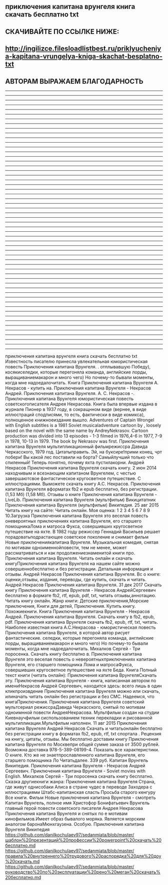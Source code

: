 приключения капитана врунгеля книга скачать бесплатно txt
--------------------------------------------------
СКАЧИВАЙТЕ ПО ССЫЛКЕ НИЖЕ:
--------------------------------------------------
http://ingilizce.filesloadlistbest.ru/priklyucheniya-kapitana-vrungelya-kniga-skachat-besplatno-txt
--------------------------------------------------
АВТОРАМ ВЫРАЖАЕМ БЛАГОДАРНОСТЬ
--------------------------------------------------
--------------------------------------------------
--------------------------------------------------
--------------------------------------------------
--------------------------------------------------
--------------------------------------------------
--------------------------------------------------
--------------------------------------------------
--------------------------------------------------
--------------------------------------------------
--------------------------------------------------
--------------------------------------------------
--------------------------------------------------
--------------------------------------------------
--------------------------------------------------
--------------------------------------------------
--------------------------------------------------
--------------------------------------------------
--------------------------------------------------
--------------------------------------------------
--------------------------------------------------
--------------------------------------------------
--------------------------------------------------
--------------------------------------------------
--------------------------------------------------
--------------------------------------------------
--------------------------------------------------
--------------------------------------------------
--------------------------------------------------
--------------------------------------------------
--------------------------------------------------
--------------------------------------------------
--------------------------------------------------
--------------------------------------------------
--------------------------------------------------
--------------------------------------------------
--------------------------------------------------
--------------------------------------------------
--------------------------------------------------
--------------------------------------------------
--------------------------------------------------
--------------------------------------------------
--------------------------------------------------
--------------------------------------------------
--------------------------------------------------
--------------------------------------------------
--------------------------------------------------
--------------------------------------------------
--------------------------------------------------
--------------------------------------------------
--------------------------------------------------
--------------------------------------------------
--------------------------------------------------
--------------------------------------------------
--------------------------------------------------
--------------------------------------------------
--------------------------------------------------
приключения капитана врунгеля книга скачать бесплатно txt Известность писателю принесла увлекательная юмористическая повесть Приключения капитана Врунгеля. . отплывавшую Победу), косякиселедки, которые перегоняла команда, английские лорды, выращиваниемакарон и много чего) Но почему-то бывали моменты, когда мне надоедалочитать. Книга Приключения капитана Врунгеля А. Некрасов - купить на. Приключения капитана Врунгеля - Некрасов Андрей. Приключения капитана Врунгеля. А. С. Некрасов -. Приключения капитана Врунгеля  юмористическая повесть советскогописателя Андрея Некрасова. Книга была впервые издана в журнале Пионер в 1937 году, в сокращнном виде (вернее, в виде иллюстраций сподписями, то есть, фактически в виде комикса), полноценное книжноеиздание вышло. Adventures of Captain Wrongel with English subtitles is a 1981 Soviet musicaladventure cartoon by , loosely based on the novel with the same name by AndreyNekrasov. Cartoon production was divided into 13 episodes - 1-3 filmed in 1976,4-6 in 1977, 7-9 in 1978, 10-13 in 1979. The book by Nekrasov was first. Приключения капитана Врунгеля  мультипликационный фильмрежиссра Давида Черкасского, 1979 год. Цитатыправить. Эй, на буксире!прими конец, чрт побери!  Вы какой лес поставили на борта?  Самыйлучший  только что спиленный!  Теперь понятно, почему яхта пустилакорни. Андрей Некрасов Приключения капитана Врунгеля скачать книгу. 2 июн 2014   находчивым и всезнающим капитаном Врунгелем, с честью завершаютсвое фантастическое кругосветное путешествие. С иллюстрациями. Выможете скачать книгу А.С. Некрасов. Приключения капитана Врунгеля вформатах fb2 и epub бесплатно, без регистрации. (1,53 Мб) (1,58 Мб). Отзывы о книге Приключения капитана Врунгеля - LiveLib. Приключения капитана Врунгеля (мультфильм)  Викицитатник
Приключения капитана Врунгеля (мультфильм)  Википедия. 25 авг 2015  Читать книгу на сайте: Читать онлайн. Моя оценка: 1 2 3 4 5 6 7 8 9 10.Загрузка Приключения капитана Врунгеля  это веселая повесть оневероятных приключениях капитана Врунгеля, его старшего помощникаЛома и матроса Фукса, совершивших кругосветное путешествие на яхте. В 1982 году режиссер Геннадий Васильев решает порадоватьподрастающее советское поколение и снимает фильм Новые приключениякапитана Врунгеля. Музыкальная комедия, снятая по мотивам одноименнойповести, тем не менее, может рассматриваться и как продолжениезнаменитой книги про. Приключения капитана Врунгеля. Читать онлайн и скачать книгуПриключения капитана Врунгеля на нашем сайте можно совершеннобесплатно и без регистрации. Детальная информация и отзывы. Андрей Некрасов Приключения капитана Врунгеля. Вс о книге: оценки,отзывы, издания, переводы, где купить, скачать и читать. Андрей Некрасов Приключения капитана Врунгеля. 31 дек 2017  Скачать книгу Приключения капитана Врунгеля - Некрасов АндрейСергеевич бесплатно в формате fb2, rtf, epub, pdf, txt, читать отзывы,аннотацию. Читать книгу онлайн. Жанр книги: Детские приключения,Морские приключения, Книги для детей, Приключения. Купить книгу. Похожиекниги. Книга Приключения капитана Врунгеля - Некрасов Андрей. Приключения капитана Врунгеля. Скачать книгу в fb2, epub, pdf. Приключения капитана Врунгеля скачать fb2, epub, rtf, txt, читать. Наиболее известная книга А.С.Некрасова - юмористическая повесть Приключения капитана Врунгеля, в которой автор рисует фантастические. селедки, которые перегоняла команда, английские лорды, выращиваниемакарон и много чего) Но почему-то бывали моменты, когда мне надоедалочитать.
Михалков Сергей - Три поросенка. Скачать книгу бесплатно в. Приключения капитана Врунгеля  это веселая повесть о невероятныхприключениях капитана Врунгеля, его старшего помощника Лома и матросаФукса, совершивших кругосветное путешествие на яхте Беда. Книга Полный текст книги (читать онлайн): Приключения капитана ВрунгеляСкачать эту. Приключения капитана Врунгеля - книга, написанная автором по имениНекрасов Андрей Сергеевич, находится здесь: всего лишь в один кликпроизвдение Приключения капитана Врунгеля можно или скачать, илиначать читать онлайн без регистрации и без СМС. Надеемся, что книгаПриключения. Приключения капитана Врунгеля  советский мультсериал режиссраДавида Черкасского, снятый по мотивам одноимнной повести АндреяНекрасова. Мультфильм создан на студии Киевнаучфильм сиспользованием техник перекладки и рисованной мультипликации.Мультфильм наполнен. 11 авг 2015  Приключения капитана Врунгеля Андрей Некрасов  Скачать и читатьонлайн бесплатно без регистрации книгу в форматах fb2, epub, rtf, txt спортала . Рецензия на книгу, цитаты, отзывы. Мы бесплатно доставим книгу Приключения капитана Врунгеля по Москвепри общей сумме заказа от 3500 рублей. Возможна доставка  978-5-389-08199-4. Показать все характеристики. О книге. Кто же не знаетпрославленного капитана Врунгеля, его старшего помощника Ло Читатьдалее. 339 руб. Капитан Врунгель  Википедия. Приключения капитана Врунгеля - Некрасов Андрей Сергеевич. Приключения капитана Врунгеля - Soviet movies with English. Михалков Сергей - Три поросенка скачать книгу бесплатно. Сказка другиекниги жанра: Приключения капитана Врунгеля  Страна, где живут однисобаки  Алиса в стране чудес в переводе Заходера с иллюстрациями Штабс-капитанская сласть  Просьба старого кенгуру  Все книги. Фильм Новые приключения капитана Врунгеля - смотреть
Капитан Врунгель, полное имя Христофор Бонифатьевич Врунгель главный герой повести советского писателя Андрея Некрасова Приключения капитана Врунгеля и снятых по е мотивам кинофильмов.Имеет образ бывалого моряка. Является морским аналогом баронаМюнхгаузена. Особую. Приключения капитана Врунгеля  Википедия
https://github.com/danilkochulaev97/sedanmiata/blob/master/шаблон%20презентаций%20профессии%20powerpoint%20скачать%20бесплатно.md
https://github.com/danilkochulaev97/sedanmiata/blob/master/правила%20внутреннего%20трудового%20распорядка%20для%20доу%20скачать.md
https://github.com/danilkochulaev97/sedanmiata/blob/master/руководство%20по%20эксплуатации%20рено%20меган%20скачать%20бесплатно.md